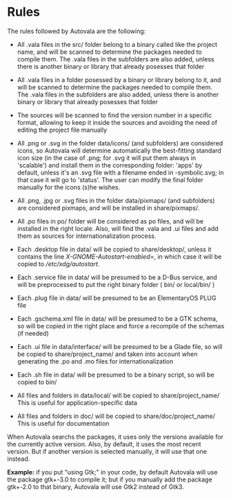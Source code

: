 # Rules

The rules followed by Autovala are the following:

* All .vala files in the src/ folder belong to a binary called like the project name, and will be scanned to determine the packages needed to compile them. The .vala files in the subfolders are also added, unless there is another binary or library that already posesses that folder

* All .vala files in a folder posessed by a binary or library belong to it, and will be scanned to determine the packages needed to compile them. The .vala files in the subfolders are also added, unless there is another binary or library that already posesses that folder

* The sources will be scanned to find the version number in a specific format, allowing to keep it inside the sources and avoiding the need of editing the project file manually

* All .png or .svg in the folder data/icons/ (and subfolders) are considered icons, so Autovala will determine automatically the best-fitting standard icon size (in the case of .png; for .svg it will put them always in 'scalable') and install them in the corresponding folder: 'apps' by default, unless it's an .svg file with a filename ended in -symbolic.svg; in that case it will go to 'status'. The user can modify the final folder manually for the icons (s)he wishes.

* All .png, .jpg or .svg files in the folder data/pixmaps/ (and subfolders) are considered pixmaps, and will be installed in share/pixmaps/.

* All .po files in po/ folder will be considered as po files, and will be installed in the right locale. Also, will find the .vala and .ui files and add them as sources for internationalization process.

* Each .desktop file in data/ will be copied to share/desktop/, unless it contains the line *X-GNOME-Autostart-enabled=*, in which case it will be copied to */etc/xdg/autostart*.

* Each .service file in data/ will be presumed to be a D-Bus service, and will be preprocessed to put the right binary folder ( bin/ or local/bin/ )

* Each .plug file in data/ will be presumed to be an ElementaryOS PLUG file

* Each .gschema.xml file in data/ will be presumed to be a GTK schema, so will be copied in the right place and force a recompile of the schemas (if needed)

* Each .ui file in data/interface/ will be presumed to be a Glade file, so will be copied to share/project_name/ and taken into account when generating the .po and .mo files for internationalization

* Each .sh file in data/ will be presumed to be a binary script, so will be copied to bin/

* All files and folders in data/local/ will be copied to share/project_name/ This is useful for application-specific data

* All files and folders in doc/ will be copied to share/doc/project_name/ This is useful for documentation

When Autovala searchs the packages, it uses only the versions available for the currently active version. Also, by default, it uses the most recent version. But if another version is selected manually, it will use that one instead.

**Example:** if you put "using Gtk;" in your code, by default Autovala will use the package gtk+-3.0 to compile it; but if you manually add the package gtk+-2.0 to that binary, Autovala will use Gtk2 instead of Gtk3.
